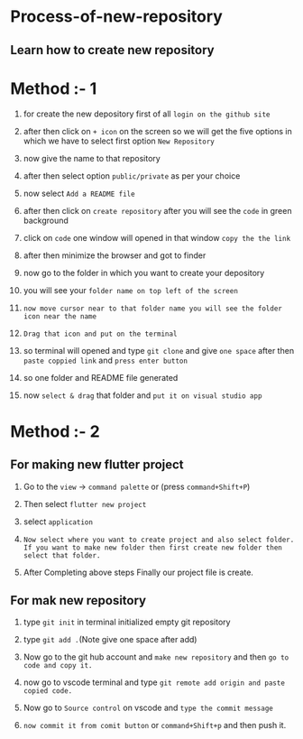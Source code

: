 # Process-of-new-repository

## Learn how to create new repository

# Method :- 1  

1) for create the new depository first of all `login on the github site`
2) after then click on `+ icon` on the screen so we will get the five options in which we have to select first option `New Repository`
3) now give the name to that repository
4) after then select option `public/private` as per your choice
5) now select `Add a README file`
6) after then click on `create repository` after you will see the `code` in green background
7) click on `code` one window will opened  in that window `copy the the link`
8) after then minimize the browser and got to finder
9) now go to the folder in which you want to create your depository 
10) you will see your `folder name on top left of the screen`
11) `now move cursor near to that folder name you will see the folder icon near the name`
12) `Drag that icon and put on the terminal`
13) so terminal will opened and type `git clone` and give `one space` after then `paste coppied link` and `press enter button`

14) so one folder and README file generated 
15) now `select & drag` that folder and `put it on visual studio app`

 
# Method :- 2

## For making new flutter project

1) Go to the `view` -> `command palette` or (press `command+Shift+P`) 

2) Then select `flutter new project`

3) select `application` 

4) `Now select where you want to create project and also select folder.`
`If you want to make new folder then first create new folder then select that folder.`

5) After Completing above steps Finally our project file is create.



## For mak new repository

1) type `git init` in terminal initialized empty git repository

2) type `git add .`(Note give one space after add)

3) Now go to the git hub account and `make new repository` and then `go to code and copy it.`

4) now go to vscode terminal and type 
`git remote add origin and paste copied code.`

5) Now go to `Source control` on vscode and `type the commit message`

6) `now commit it from comit button` or `command+Shift+p` and then push it.